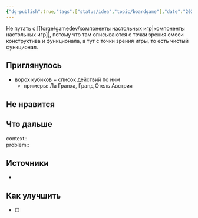 ```yaml
---
{"dg-publish":true,"tags":["status/idea","topic/boardgame"],"date":"2024-12-11T16:47:13+03:00","modified_at":"2024-12-11T16:56:11+03:00","permalink":"/forge/gamedev/список механик настолок/","dgPassFrontmatter":true}
---
```



Не путать с [[forge/gamedev/компоненты настольных игр|компоненты настольных игр]], потому что там описываются с точки зрения смеси конструктива и функционала, а тут с точки зрения игры, то есть чистый функционал.

## Приглянулось

- ворох кубиков + список действий по ним
    - примеры: Ла Гранха, Гранд Отель Австрия


## Не нравится



## Что дальше



context::  
problem::

## Источники



- 

## Как улучшить

- [ ] 
